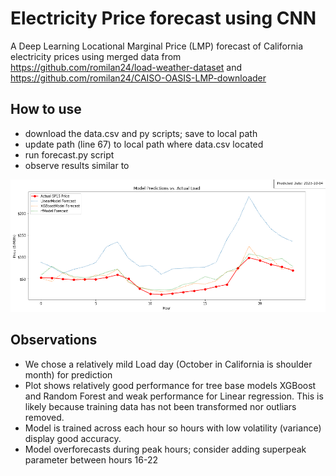 # Electricity Price forecast using CNN
A Deep Learning Locational Marginal Price (LMP) forecast of California electricity prices using merged data from https://github.com/romilan24/load-weather-dataset and https://github.com/romilan24/CAISO-OASIS-LMP-downloader

## How to use
- download the data.csv and py scripts; save to local path
- update path (line 67) to local path where data.csv located
- run forecast.py script
- observe results similar to

![Image1](https://github.com/romilan24/ML-nodal-price-forecast/blob/main/Prediction_vs_Actuals.png)

## Observations
- We chose a relatively mild Load day (October in California is shoulder month) for prediction
- Plot shows relatively good performance for tree base models XGBoost and Random Forest and weak performance for Linear regression.  This is likely because training data has not been transformed nor outliars removed.
- Model is trained across each hour so hours with low volatility (variance) display good accuracy.
- Model overforecasts during peak hours; consider adding superpeak parameter between hours 16-22
